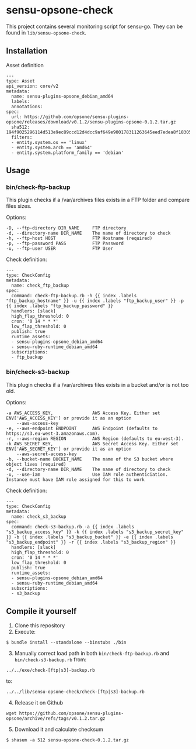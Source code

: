 # sensu-opsone-check

This project contains several monitoring script for sensu-go. They can be found in `lib/sensu-opsone-check`.

## Installation

Asset definition
```
---
type: Asset
api_version: core/v2
metadata:
  name: sensu-plugins-opsone_debian_amd64
  labels:
  annotations:
spec:
  url: https://github.com/opsone/sensu-plugins-opsone/releases/download/v0.1.2/sensu-plugins-opsone-0.1.2.tar.gz
  sha512: 194f9025296114d513e9ec89ccd12d4dcc9af649e900178311263645eed7edea8f1830524208b3188d6579ada3816b941f41ae392a7e2e95cbabd40d34d20350
  filters:
  - entity.system.os == 'linux'
  - entity.system.arch == 'amd64'
  - entity.system.platform_family == 'debian'
```


## Usage

### bin/check-ftp-backup

This plugin checks if a /var/archives files exists in a FTP folder and compare files sizes.

Options:

```
-D, --ftp-directory DIR_NAME     FTP directory
-d, --directory-name DIR_NAME    The name of directory to check
-h, --ftp-host HOST              FTP Hostname (required)
-p, --ftp-password PASS          FTP Password
-u, --ftp-user USER              FTP User
```

Check definition:

```
---
type: CheckConfig
metadata:
  name: check_ftp_backup
spec:
  command: check-ftp-backup.rb -h {{ index .labels "ftp_backup_hostname" }} -u {{ index .labels "ftp_backup_user" }} -p {{ index .labels "ftp_backup_password" }}
  handlers: [slack]
  high_flap_threshold: 0
  cron: '0 14 * * *'
  low_flap_threshold: 0
  publish: true
  runtime_assets:
  - sensu-plugins-opsone_debian_amd64
  - sensu-ruby-runtime_debian_amd64
  subscriptions:
  - ftp_backup
```

### bin/check-s3-backup

This plugin checks if a /var/archives files exists in a bucket and/or is not too old.

Options:

```
-a AWS_ACCESS_KEY,               AWS Access Key. Either set ENV['AWS_ACCESS_KEY'] or provide it as an option
    --aws-access-key
-e, --aws-endpoint ENDPOINT      AWS Endpoint (defaults to https://s3.eu-west-3.amazonaws.com).
-r, --aws-region REGION          AWS Region (defaults to eu-west-3).
-k AWS_SECRET_KEY,               AWS Secret Access Key. Either set ENV['AWS_SECRET_KEY'] or provide it as an option
    --aws-secret-access-key
-b, --bucket-name BUCKET_NAME    The name of the S3 bucket where object lives (required)
-d, --directory-name DIR_NAME    The name of directory to check
-u, --use-iam                    Use IAM role authenticiation. Instance must have IAM role assigned for this to work
```

Check definition:

```
---
type: CheckConfig
metadata:
  name: check_s3_backup
spec:
  command: check-s3-backup.rb -a {{ index .labels "s3_backup_access_key" }} -k {{ index .labels "s3_backup_secret_key" }} -b {{ index .labels "s3_backup_bucket" }} -e {{ index .labels "s3_backup_endpoint" }} -r {{ index .labels "s3_backup_region" }}
  handlers: [slack]
  high_flap_threshold: 0
  cron: '0 14 * * *'
  low_flap_threshold: 0
  publish: true
  runtime_assets:
  - sensu-plugins-opsone_debian_amd64
  - sensu-ruby-runtime_debian_amd64
  subscriptions:
  - s3_backup
```

## Compile it yourself

1. Clone this repository
2. Execute:

```
$ bundle install --standalone --binstubs ./bin
```

3. Manually correct load path in both `bin/check-ftp-backup.rb` and `bin/check-s3-backup.rb` from:

```
../../exe/check-[ftp|s3]-backup.rb
```
to:

```
../../lib/sensu-opsone-check/check-[ftp|s3]-backup.rb
```

4. Release it on Github

```
wget https://github.com/opsone/sensu-plugins-opsone/archive/refs/tags/v0.1.2.tar.gz
```

5. Download it and calculate checksum

```
$ shasum -a 512 sensu-opsone-check-0.1.2.tar.gz
```
